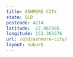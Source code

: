 ```yaml
---
title: ASHMORE CITY
state: QLD
postcode: 4214
latitude: -27.967005
longitude: 153.365576
url: /qld/ashmore-city/
layout: suburb
---
```

